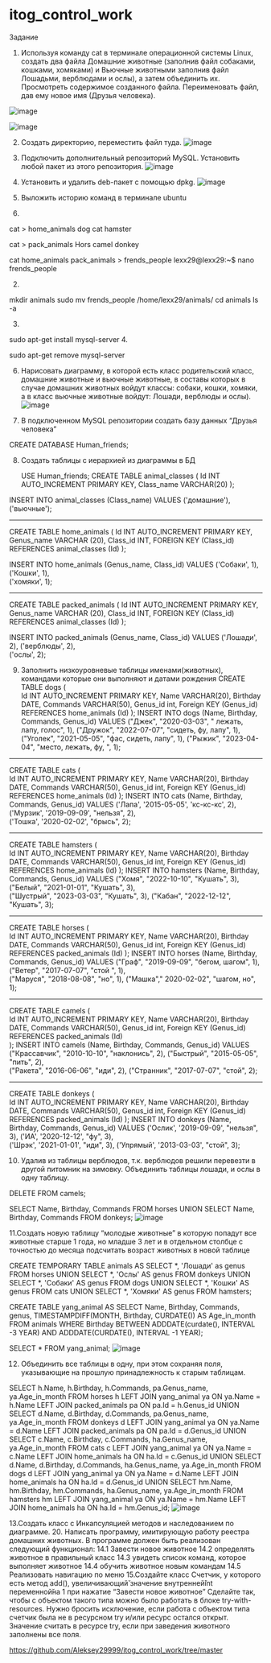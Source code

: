# itog_control_work

Задание
1. Используя команду cat в терминале операционной системы Linux, создать
два файла Домашние животные (заполнив файл собаками, кошками,
хомяками) и Вьючные животными заполнив файл Лошадьми, верблюдами и
ослы), а затем объединить их. Просмотреть содержимое созданного файла.
Переименовать файл, дав ему новое имя (Друзья человека).

![image](https://github.com/Aleksey29999/itog_control_work/assets/119962645/41b0b586-145f-4c4d-874f-f130a4804423)

![image](https://github.com/Aleksey29999/itog_control_work/assets/119962645/918eaf78-2284-4145-95bb-125e05e7c64e)





2. Создать директорию, переместить файл туда.
![image](https://github.com/Aleksey29999/itog_control_work/assets/119962645/a4e1b597-c110-43c8-827d-bcaf19ec9fa5)

3. Подключить дополнительный репозиторий MySQL. Установить любой пакет
из этого репозитория.
![image](https://github.com/Aleksey29999/itog_control_work/assets/119962645/09704511-1a3b-49cb-881d-4b34a1ae57d2)


4. Установить и удалить deb-пакет с помощью dpkg.
![image](https://github.com/Aleksey29999/itog_control_work/assets/119962645/c67cc350-b5ce-42a7-a837-2de90446c423)

5. Выложить историю команд в терминале ubuntu
    
1.
cat > home_animals
dog cat hamster

cat > pack_animals
Hors camel donkey   
          
cat home_animals pack_animals > frends_people
lexx29@lexx29:~$ nano frends_people


2.
mkdir animals
sudo mv frends_people /home/lexx29/animals/
cd animals
ls -a

3.
sudo apt-get install mysql-server
4.

sudo apt-get remove mysql-server



6. Нарисовать диаграмму, в которой есть класс родительский класс, домашние
животные и вьючные животные, в составы которых в случае домашних
животных войдут классы: собаки, кошки, хомяки, а в класс вьючные животные
войдут: Лошади, верблюды и ослы).
![image](https://github.com/Aleksey29999/itog_control_work/assets/119962645/5b91bd03-49a5-4ad8-8a53-e21b865370dc)



7. В подключенном MySQL репозитории создать базу данных “Друзья
человека”

CREATE DATABASE Human_friends;


8. Создать таблицы с иерархией из диаграммы в БД

    USE Human_friends;
CREATE TABLE animal_classes
(
	Id INT AUTO_INCREMENT PRIMARY KEY, 
	Class_name VARCHAR(20)
);

INSERT INTO animal_classes (Class_name)
VALUES ('домашние'),('вьючные');
_________________________________________

CREATE TABLE home_animals
(
	  Id INT AUTO_INCREMENT PRIMARY KEY,
    Genus_name VARCHAR (20),
    Class_id INT,
    FOREIGN KEY (Class_id) REFERENCES animal_classes (Id) 
);

INSERT INTO home_animals (Genus_name, Class_id)
VALUES ('Собаки', 1),
('Кошки', 1),  
('хомяки', 1); 

_______________________________________________________

CREATE TABLE packed_animals
(
	  Id INT AUTO_INCREMENT PRIMARY KEY,
    Genus_name VARCHAR (20),
    Class_id INT,
    FOREIGN KEY (Class_id) REFERENCES animal_classes (Id) 
);

INSERT INTO packed_animals (Genus_name, Class_id)
VALUES ('Лошади', 2),
('верблюды', 2),  
('ослы', 2); 
    
9. Заполнить низкоуровневые таблицы именами(животных), командами
которые они выполняют и датами рождения
CREATE TABLE dogs 
(       
    Id INT AUTO_INCREMENT PRIMARY KEY, 
    Name VARCHAR(20), 
    Birthday DATE,
    Commands VARCHAR(50),
    Genus_id int,
    Foreign KEY (Genus_id) REFERENCES home_animals (Id) 
);
INSERT INTO dogs (Name, Birthday, Commands, Genus_id)
VALUES ("Джек", "2020-03-03", " лежать, лапу, голос", 1),
("Дружок", "2022-07-07", "сидеть, фу, лапу", 1),  
("Уголек", "2021-05-05", "фас, сидеть, лапу", 1), 
("Рыжик", "2023-04-04", "место, лежать, фу, ", 1);

_________________________________________________

CREATE TABLE cats 
(       
    Id INT AUTO_INCREMENT PRIMARY KEY, 
    Name VARCHAR(20), 
    Birthday DATE,
    Commands VARCHAR(50),
    Genus_id int,
    Foreign KEY (Genus_id) REFERENCES home_animals (Id) 
);
INSERT INTO cats (Name, Birthday, Commands, Genus_id)
VALUES ('Лапа', '2015-05-05', 'кс-кс-кс', 2),
('Мурзик', '2019-09-09', "нельзя", 2),  
('Тошка', '2020-02-02', "брысь", 2); 
_________________________________________________

CREATE TABLE hamsters 
(       
    Id INT AUTO_INCREMENT PRIMARY KEY, 
    Name VARCHAR(20), 
    Birthday DATE,
    Commands VARCHAR(50),
    Genus_id int,
    Foreign KEY (Genus_id) REFERENCES home_animals (Id) 
);
INSERT INTO hamsters (Name, Birthday, Commands, Genus_id)
VALUES ("Хомя", "2022-10-10", "Кушать", 3),
("Белый", "2021-01-01", "Кушать", 3),  
("Шустрый", "2023-03-03", "Кушать", 3), 
("Кабан", "2022-12-12", "Кушать", 3);

___________________________________________________

CREATE TABLE horses 
(       
    Id INT AUTO_INCREMENT PRIMARY KEY, 
    Name VARCHAR(20), 
    Birthday DATE,
    Commands VARCHAR(50),
    Genus_id int,
    Foreign KEY (Genus_id) REFERENCES packed_animals (Id) 
);
INSERT INTO horses (Name, Birthday, Commands, Genus_id)
VALUES ("Граф", "2019-09-09", "бегом, шагом", 1),
("Ветер", "2017-07-07", "стой ", 1),  
("Маруся", "2018-08-08", "но", 1), 
("Машка"," 2020-02-02", "шагом, но", 1);
_________________________________________________________

CREATE TABLE camels 
(       
    Id INT AUTO_INCREMENT PRIMARY KEY, 
    Name VARCHAR(20), 
    Birthday DATE,
    Commands VARCHAR(50),
    Genus_id int,
    Foreign KEY (Genus_id) REFERENCES packed_animals (Id)  
);
INSERT INTO camels (Name, Birthday, Commands, Genus_id)
VALUES ("Крассавчик", "2010-10-10", "наклонись", 2),
("Быстрый", "2015-05-05", "пить", 2),  
("Ракета", "2016-06-06", "иди", 2),
("Странник", "2017-07-07", "стой", 2);

_________________________________________________________________



CREATE TABLE donkeys 
(       
    Id INT AUTO_INCREMENT PRIMARY KEY, 
    Name VARCHAR(20), 
    Birthday DATE,
    Commands VARCHAR(50),
    Genus_id int,
    Foreign KEY (Genus_id) REFERENCES packed_animals (Id) 
);
INSERT INTO donkeys (Name, Birthday, Commands, Genus_id)
VALUES ('Ослик', '2019-09-09', "нельзя", 3),
('ИА', '2020-12-12', "фу", 3),  
('Шрэк', '2021-01-01', "иди", 3), 
('Упрямый', '2013-03-03', "стой", 3);


10. Удалив из таблицы верблюдов, т.к. верблюдов решили перевезти в другой
питомник на зимовку. Объединить таблицы лошади, и ослы в одну таблицу.

DELETE FROM camels;

SELECT Name, Birthday, Commands FROM horses
UNION SELECT  Name, Birthday, Commands FROM donkeys;
![image](https://github.com/Aleksey29999/itog_control_work/assets/119962645/af49ab3b-10af-4e59-8a0b-f095f2d4df07)


11.Создать новую таблицу “молодые животные” в которую попадут все
животные старше 1 года, но младше 3 лет и в отдельном столбце с точностью
до месяца подсчитать возраст животных в новой таблице


CREATE TEMPORARY TABLE animals AS 
SELECT *, 'Лошади' as genus FROM horses
UNION SELECT *, 'Ослы' AS genus FROM donkeys
UNION SELECT *, 'Собаки' AS genus FROM dogs
UNION SELECT *, 'Кошки' AS genus FROM cats
UNION SELECT *, 'Хомяки' AS genus FROM hamsters;

CREATE TABLE yang_animal AS
SELECT Name, Birthday, Commands, genus, TIMESTAMPDIFF(MONTH, Birthday, CURDATE()) AS Age_in_month
FROM animals WHERE Birthday BETWEEN ADDDATE(curdate(), INTERVAL -3 YEAR) AND ADDDATE(CURDATE(), INTERVAL -1 YEAR);
 
SELECT * FROM yang_animal;
![image](https://github.com/Aleksey29999/itog_control_work/assets/119962645/d525ffc7-101f-464b-89ea-cd8325e7928d)


12. Объединить все таблицы в одну, при этом сохраняя поля, указывающие на
прошлую принадлежность к старым таблицам.

SELECT h.Name, h.Birthday, h.Commands, pa.Genus_name, ya.Age_in_month 
FROM horses h
LEFT JOIN yang_animal ya ON ya.Name = h.Name
LEFT JOIN packed_animals pa ON pa.Id = h.Genus_id
UNION 
SELECT d.Name, d.Birthday, d.Commands, pa.Genus_name, ya.Age_in_month 
FROM donkeys d 
LEFT JOIN yang_animal ya ON ya.Name = d.Name
LEFT JOIN packed_animals pa ON pa.Id = d.Genus_id
UNION
SELECT c.Name, c.Birthday, c.Commands, ha.Genus_name, ya.Age_in_month 
FROM cats c
LEFT JOIN yang_animal ya ON ya.Name = c.Name
LEFT JOIN home_animals ha ON ha.Id = c.Genus_id
UNION
SELECT d.Name, d.Birthday, d.Commands, ha.Genus_name, ya.Age_in_month 
FROM dogs d
LEFT JOIN yang_animal ya ON ya.Name = d.Name
LEFT JOIN home_animals ha ON ha.Id = d.Genus_id
UNION
SELECT hm.Name, hm.Birthday, hm.Commands, ha.Genus_name, ya.Age_in_month 
FROM hamsters hm
LEFT JOIN yang_animal ya ON ya.Name = hm.Name
LEFT JOIN home_animals ha ON ha.Id = hm.Genus_id;
![image](https://github.com/Aleksey29999/itog_control_work/assets/119962645/c5eda2c8-e27a-4b86-bc56-37b3f06ada13)



13.Создать класс с Инкапсуляцией методов и наследованием по диаграмме.
20. Написать программу, имитирующую работу реестра домашних животных.
В программе должен быть реализован следующий функционал:
14.1 Завести новое животное
14.2 определять животное в правильный класс
14.3 увидеть список команд, которое выполняет животное
14.4 обучить животное новым командам
14.5 Реализовать навигацию по меню
15.Создайте класс Счетчик, у которого есть метод add(), увеличивающий̆
значение внутренней̆int переменной̆на 1 при нажатие “Завести новое
животное” Сделайте так, чтобы с объектом такого типа можно было работать в
блоке try-with-resources. Нужно бросить исключение, если работа с объектом
типа счетчик была не в ресурсном try и/или ресурс остался открыт. Значение
считать в ресурсе try, если при заведения животного заполнены все поля.

https://github.com/Aleksey29999/itog_control_work/tree/master

